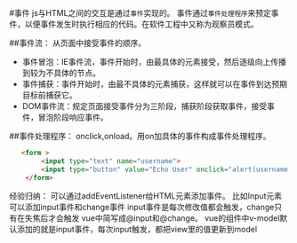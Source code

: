 #事件
js与HTML之间的交互是通过`事件`实现的。
事件通过`事件处理程序`来预定事件，以便事件发生时执行相应的代码。在软件工程中又称为观察员模式。

##事件流：
从页面中接受事件的顺序。
* 事件冒泡：IE事件流，事件开始时，由最具体的元素接受，然后逐级向上传播到较为不具体的节点。
* 事件捕获：事件开始时，由最不具体的元素捕获，这样就可以在事件到达预期目标前捕获它。
* DOM事件流：规定页面接受事件分为三阶段，捕获阶段获取事件，接受事件，冒泡阶段响应事件。


##事件处理程序：
onclick,onload。用on加具体的事件构成事件处理程序。

```html
   <form >
        <input type="text" name="username">
        <input type="button" value="Echo User" onclick="alert(username.value)"> 
    </form>
```

经验归纳：
可以通过addEventListener给HTML元素添加事件。
比如Input元素可以添加input事件和change事件
input事件是每次修改值都会触发，change只有在失焦后才会触发
vue中简写成@input和@change。
vue的组件中v-model默认添加的就是input事件，每次input触发，都把view里的值更新到model